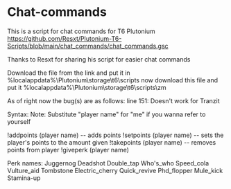 # Chat-commands
This is a script for chat commands for T6 Plutonium https://github.com/Resxt/Plutonium-T6-Scripts/blob/main/chat_commands/chat_commands.gsc

Thanks to Resxt for sharing his script for easier chat commands

Download the file from the link and put it in %localappdata%\Plutonium\storage\t6\scripts
now download this file and put it %localappdata%\Plutonium\storage\t6\scripts\zm

As of right now the bug(s) are as follows:
line 151: Doesn't work for Tranzit

Syntax:
Note: Substitute "player name" for "me" if you wanna refer to yourself

!addpoints (player name) <amount of points> -- adds points
!setpoints (player name) <amount of points> -- sets the player's points to the amount given
!takepoints (player name) <ammount of points> -- removes points from player
!giveperk (player name) <perk name>

Perk names:
Juggernog
Deadshot
Double_tap
Who's_who
Speed_cola
Vulture_aid
Tombstone
Electric_cherry
Quick_revive
Phd_flopper
Mule_kick
Stamina-up
